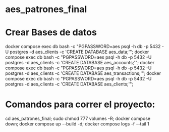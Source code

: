 # aes_patrones_final
# Crear Bases de datos
docker compose exec db bash -c "PGPASSWORD=aes psql -h db -p 5432 -U postgres -d aes_clients -c 'CREATE DATABASE aes_data;'";
docker compose exec db bash -c "PGPASSWORD=aes psql -h db -p 5432 -U postgres -d aes_clients -c 'CREATE DATABASE aes_accounts;'";
docker compose exec db bash -c "PGPASSWORD=aes psql -h db -p 5432 -U postgres -d aes_clients -c 'CREATE DATABASE aes_transactions;'";
docker compose exec db bash -c "PGPASSWORD=aes psql -h db -p 5432 -U postgres -d aes_clients -c 'CREATE DATABASE aes_clients;'";

# Comandos para correr el proyecto:
cd aes_patrones_final;
sudo chmod 777 volumes -R;
docker compose down; 
docker compose up --build -d;
docker compose logs -f --tail 1